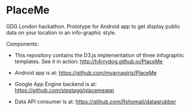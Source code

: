 PlaceMe
=======

GDG London hackathon. Prototype for Android app to get display public data on your location in an info-graphic style.

Components:
- This repository contains the D3.js implementation of three infographic templates. 
  See it in action: http://h4rrydog.github.io/PlaceMe 

- Android app is at: https://github.com/mvarnagiris/PlaceMe

- Google App Engine backend is at: https://github.com/stestagg/placemeapp

- Data API consumer is at: https://github.com/Rshomali/datagrubber
